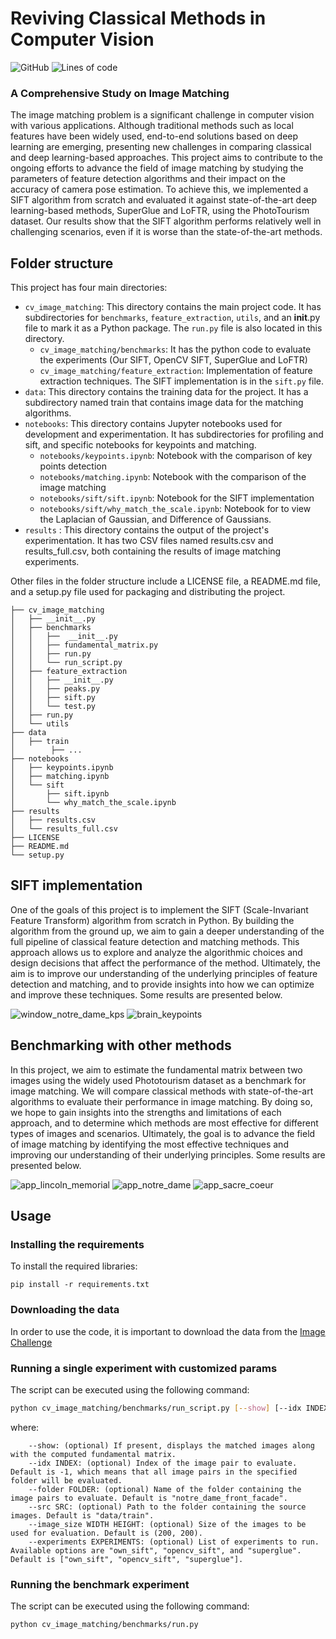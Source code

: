 # Reviving Classical Methods in Computer Vision


![GitHub](https://img.shields.io/github/license/jose-melo/cv-image-matching) ![Lines of code](https://img.shields.io/tokei/lines/github/jose-melo/cv-image-matching)
### A Comprehensive Study on Image Matching


The image matching problem is a significant challenge in computer vision with various applications. Although traditional methods such as local features have been widely used, end-to-end solutions based on deep learning are emerging, presenting new challenges in comparing classical and deep learning-based approaches. This project aims to contribute to the ongoing efforts to advance the field of image matching by studying the parameters of feature detection algorithms and their impact on the accuracy of camera pose estimation. To achieve this, we implemented a SIFT algorithm from scratch and evaluated it against state-of-the-art deep learning-based methods, SuperGlue and LoFTR, using the PhotoTourism dataset. Our results show that the SIFT algorithm performs relatively well in challenging scenarios, even if it is worse than the state-of-the-art methods.

## Folder structure

This project has four main directories:
- ```cv_image_matching```: This directory contains the main project code. It has subdirectories for ```benchmarks```, ```feature_extraction```, ```utils```, and an __init__.py file to mark it as a Python package. The ```run.py``` file is also located in this directory.
     - ```cv_image_matching/benchmarks```: It has the python code to evaluate the experiments (Our SIFT, OpenCV SIFT, SuperGlue and LoFTR)
     - ```cv_image_matching/feature_extraction```: Implementation of feature extraction techniques. The SIFT implementation is in the ```sift.py``` file.
- ```data```: This directory contains the training data for the project. It has a subdirectory named train that contains image data for the matching algorithms.
- ```notebooks```: This directory contains Jupyter notebooks used for development and experimentation. It has subdirectories for profiling and sift, and specific notebooks for keypoints and matching.
    - ```notebooks/keypoints.ipynb```: Notebook with the comparison of key points detection
    - ```notebooks/matching.ipynb```: Notebook with the comparison of the image matching
    - ```notebooks/sift/sift.ipynb```: Notebook for the SIFT implementation
    - ```notebooks/sift/why_match_the_scale.ipynb```: Notebook for to view the Laplacian of Gaussian, and Difference of Gaussians.
- ```results``` : This directory contains the output of the project's experimentation. It has two CSV files named results.csv and results_full.csv, both containing the results of image matching experiments.

Other files in the folder structure include a LICENSE file, a README.md file, and a setup.py file used for packaging and distributing the project.



```
├── cv_image_matching
│   ├── __init__.py
│   ├── benchmarks
│   │   ├──  __init__.py
│   │   ├── fundamental_matrix.py
│   │   ├── run.py
│   │   └── run_script.py
│   ├── feature_extraction
│   │   ├── __init__.py
│   │   ├── peaks.py
│   │   ├── sift.py
│   │   └── test.py
│   ├── run.py
│   └── utils
├── data
│   ├── train
│        ├── ... 
├── notebooks
│   ├── keypoints.ipynb
│   ├── matching.ipynb
│   └── sift
│       ├── sift.ipynb
│       └── why_match_the_scale.ipynb
├── results
│   ├── results.csv
│   └── results_full.csv
├── LICENSE
├── README.md
└── setup.py

```

## SIFT implementation

One of the goals of this project is to implement the SIFT (Scale-Invariant Feature Transform) algorithm from scratch in Python. By building the algorithm from the ground up, we aim to gain a deeper understanding of the full pipeline of classical feature detection and matching methods. This approach allows us to explore and analyze the algorithmic choices and design decisions that affect the performance of the method. Ultimately, the aim is to improve our understanding of the underlying principles of feature detection and matching, and to provide insights into how we can optimize and improve these techniques.  Some results are presented below.

![window_notre_dame_kps](https://user-images.githubusercontent.com/24592687/232333575-459fcec3-4626-474a-8126-e7247d52bef7.png)
![brain_keypoints](https://user-images.githubusercontent.com/24592687/232333623-932d17df-be0d-4836-b2ab-0a910914a8e8.png)

## Benchmarking with other methods

In this project, we aim to estimate the fundamental matrix between two images using the widely used Phototourism dataset as a benchmark for image matching. We will compare classical methods with state-of-the-art algorithms to evaluate their performance in image matching. By doing so, we hope to gain insights into the strengths and limitations of each approach, and to determine which methods are most effective for different types of images and scenarios. Ultimately, the goal is to advance the field of image matching by identifying the most effective techniques and improving our understanding of their underlying principles. Some results are presented below.

![app_lincoln_memorial](https://user-images.githubusercontent.com/24592687/232333641-0f0cf23b-0999-4861-b35f-9f44c715c1ae.png)
![app_notre_dame](https://user-images.githubusercontent.com/24592687/232333644-ed36891b-ad29-4438-9684-20507fccbf3b.png)
![app_sacre_coeur](https://user-images.githubusercontent.com/24592687/232333648-eddf31d6-4531-47d5-9484-6ee6cc92bb9e.png)


## Usage

### Installing the requirements

To install the required libraries:
```
pip install -r requirements.txt
```

### Downloading the data

In order to use the code, it is important to download the data from the <a href="https://www.kaggle.com/competitions/image-matching-challenge-2022/data">Image Challenge<a>

### Running a single experiment with customized params

The script can be executed using the following command:
```bash
python cv_image_matching/benchmarks/run_script.py [--show] [--idx INDEX] [--folder FOLDER] [--src SRC] [--image_size WIDTH HEIGHT] [--experiments EXPERIMENTS]
```
where:
```
    --show: (optional) If present, displays the matched images along with the computed fundamental matrix.
    --idx INDEX: (optional) Index of the image pair to evaluate. Default is -1, which means that all image pairs in the specified folder will be evaluated.
    --folder FOLDER: (optional) Name of the folder containing the image pairs to evaluate. Default is "notre_dame_front_facade".
    --src SRC: (optional) Path to the folder containing the source images. Default is "data/train".
    --image_size WIDTH HEIGHT: (optional) Size of the images to be used for evaluation. Default is (200, 200).
    --experiments EXPERIMENTS: (optional) List of experiments to run. Available options are "own_sift", "opencv_sift", and "superglue". Default is ["own_sift", "opencv_sift", "superglue"].    
```

### Running the benchmark experiment

The script can be executed using the following command:
```bash
python cv_image_matching/benchmarks/run.py
```
